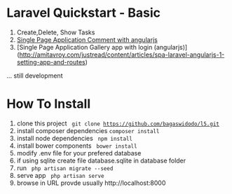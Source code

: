 # Laravel Quickstart - Basic


1. Create,Delete, Show Tasks
2. [Single Page Application Comment with angularjs](https://scotch.io/tutorials/create-a-laravel-and-angular-single-page-comment-application)
3. [Single Page Application Gallery app with login (angularjs)] (http://amitavroy.com/justread/content/articles/spa-laravel-angularjs-1-setting-app-and-routes)

... still development


# How To Install
1. clone this project <code> git clone https://github.com/bagaswidodo/l5.git</code>
2. install composer dependencies <code>composer install</code>
3. install node dependencies <code> npm install </code> 
4. install bower components <code> bower install </code>
5. modify .env file for your prefered database
6. if using sqlite create file database.sqlite in database folder
7. run <code> php artisan migrate --seed </code>
8. serve app <code> php artisan serve</code>
9. browse in URL provde usually http://localhost:8000
